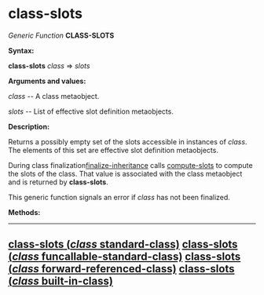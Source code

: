 class-slots
===========

*Generic Function* **CLASS-SLOTS**

**Syntax:**

**class-slots** *class* => *slots*

**Arguments and values:**

*class* -- A class metaobject.

*slots* -- List of effective slot definition metaobjects.

**Description:**

Returns a possibly empty set of the slots accessible in instances of *class*. The elements of this set are effective slot definition metaobjects.

During class finalization[finalize-inheritance](/docs/meta-object-protocol/finalize-inheritance) calls [compute-slots](/docs/meta-object-protocol/compute-slots) to compute the slots of the class. That value is associated with the class metaobject and is returned by **class-slots**.

This generic function signals an error if *class* has not been finalized.

**Methods:**

  ---------------------------------------------------------------------------------------------------
  [**class-slots** (*class* standard-class)](/docs/meta-object-protocol/class-slots-standard-class)
  [**class-slots** (*class* funcallable-standard-class)](/docs/meta-object-protocol/class-slots-funcallable-standard-class)
  [**class-slots** (*class* forward-referenced-class)](/docs/meta-object-protocol/class-slots-forward-referenced-class)
  [**class-slots** (*class* built-in-class)](/docs/meta-object-protocol/class-slots-built-in-class)
  ---------------------------------------------------------------------------------------------------


